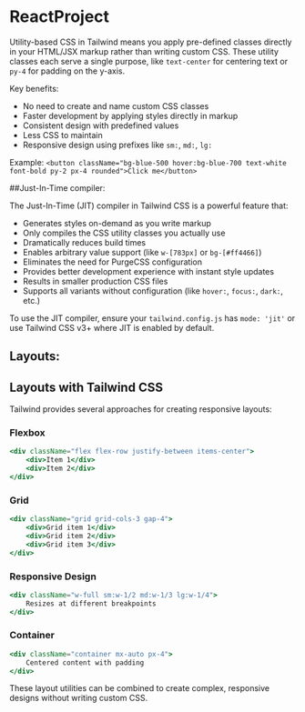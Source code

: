 # ReactProject


Utility-based CSS in Tailwind means you apply pre-defined classes directly in your HTML/JSX markup rather than writing custom CSS. These utility classes each serve a single purpose, like `text-center` for centering text or `py-4` for padding on the y-axis.

Key benefits:
- No need to create and name custom CSS classes
- Faster development by applying styles directly in markup
- Consistent design with predefined values
- Less CSS to maintain
- Responsive design using prefixes like `sm:`, `md:`, `lg:`

Example: `<button className="bg-blue-500 hover:bg-blue-700 text-white font-bold py-2 px-4 rounded">Click me</button>`


##Just-In-Time compiler:

The Just-In-Time (JIT) compiler in Tailwind CSS is a powerful feature that:

- Generates styles on-demand as you write markup
- Only compiles the CSS utility classes you actually use
- Dramatically reduces build times
- Enables arbitrary value support (like `w-[783px]` or `bg-[#ff4466]`)
- Eliminates the need for PurgeCSS configuration
- Provides better development experience with instant style updates
- Results in smaller production CSS files
- Supports all variants without configuration (like `hover:`, `focus:`, `dark:`, etc.)

To use the JIT compiler, ensure your `tailwind.config.js` has `mode: 'jit'` or use Tailwind CSS v3+ where JIT is enabled by default.

## Layouts:
## Layouts with Tailwind CSS

Tailwind provides several approaches for creating responsive layouts:

### Flexbox
```jsx
<div className="flex flex-row justify-between items-center">
    <div>Item 1</div>
    <div>Item 2</div>
</div>
```

### Grid
```jsx
<div className="grid grid-cols-3 gap-4">
    <div>Grid item 1</div>
    <div>Grid item 2</div>
    <div>Grid item 3</div>
</div>
```

### Responsive Design
```jsx
<div className="w-full sm:w-1/2 md:w-1/3 lg:w-1/4">
    Resizes at different breakpoints
</div>
```

### Container
```jsx
<div className="container mx-auto px-4">
    Centered content with padding
</div>
```

These layout utilities can be combined to create complex, responsive designs without writing custom CSS.


